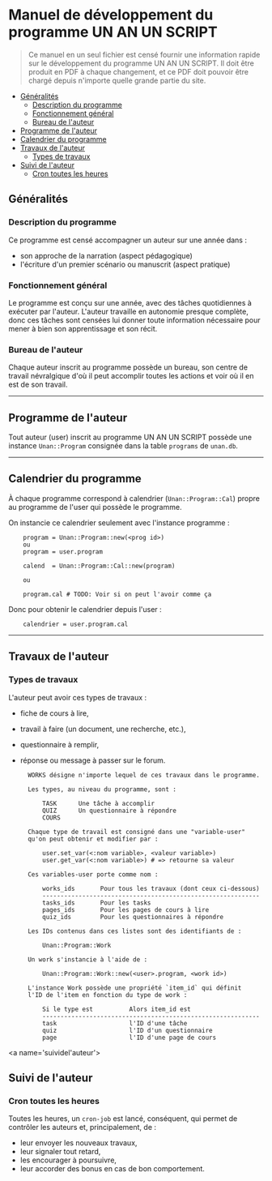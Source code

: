 # Manuel de développement du programme UN AN UN SCRIPT

> Ce manuel en un seul fichier est censé fournir une information rapide sur le développement du programme UN AN UN SCRIPT. Il doit être produit en PDF à chaque changement, et ce PDF doit pouvoir être chargé depuis n'importe quelle grande partie du site.

* [Généralités](#generalitessurleprogramme)
  * [Description du programme](#descriptiongeneraleduprogramme)
  * [Fonctionnement général](#fonctionnementgeneral)
  * [Bureau de l'auteur](#bureaudelauteur)
* [Programme de l'auteur](#programmedelauteur)
* [Calendrier du programme](#calendrierduprogramme)
* [Travaux de l'auteur](#travaildelauteur)
  * [Types de travaux](#typesdetravaux)
* [Suivi de l'auteur](#suividel'auteur)
  * [Cron toutes les heures](#crontouteslesheures)

<a name='generalitessurleprogramme'></a>

## Généralités


<a name='descriptiongeneraleduprogramme'></a>

### Description du programme

Ce programme est censé accompagner un auteur sur une année dans :

* son approche de la narration (aspect pédagogique)
* l'écriture d'un premier scénario ou manuscrit (aspect pratique)

<a name='fonctionnementgeneral'></a>

### Fonctionnement général

Le programme est conçu sur une année, avec des tâches quotidiennes à exécuter par l'auteur. L'auteur travaille en autonomie presque complète, donc ces tâches sont censées lui donner toute information nécessaire pour mener à bien son apprentissage et son récit.

<a name='bureaudelauteur'></a>

### Bureau de l'auteur

Chaque auteur inscrit au programme possède un bureau, son centre de travail névralgique d'où il peut accomplir toutes les actions et voir où il en est de son travail.

---

<a name='programmedelauteur'></a>

## Programme de l'auteur

Tout auteur (user) inscrit au programme UN AN UN SCRIPT possède une instance `Unan::Program` consignée dans la table `programs` de `unan.db`.

---------------------------------------------------------------------


<a name='calendrierduprogramme'></a>

## Calendrier du programme

À chaque programme correspond à calendrier (`Unan::Program::Cal`) propre au programme de l'user qui possède le programme.

On instancie ce calendrier seulement avec l'instance programme&nbsp;:

        program = Unan::Program::new(<prog id>)
        ou 
        program = user.program
        
        calend  = Unan::Program::Cal::new(program)
        
        ou
        
        program.cal # TODO: Voir si on peut l'avoir comme ça
        
Donc pour obtenir le calendrier depuis l'user :

        calendrier = user.program.cal

---------------------------------------------------------------------


<a name='travaildelauteur'></a>

## Travaux de l'auteur


<a name='typesdetravaux'></a>

### Types de travaux

L'auteur peut avoir ces types de travaux :

* fiche de cours à lire,
* travail à faire (un document, une recherche, etc.),
* questionnaire à remplir,
* réponse ou message à passer sur le forum.

        WORKS désigne n'importe lequel de ces travaux dans le programme.
        
        Les types, au niveau du programme, sont :
        
            TASK      Une tâche à accomplir
            QUIZ      Un questionnaire à répondre
            COURS

        Chaque type de travail est consigné dans une "variable-user"
        qu'on peut obtenir et modifier par :
        
            user.set_var(<:nom variable>, <valeur variable>)
            user.get_var(<:nom variable>) # => retourne sa valeur
              
        Ces variables-user porte comme nom :
        
            works_ids       Pour tous les travaux (dont ceux ci-dessous)
            ------------------------------------------------------------
            tasks_ids       Pour les tasks
            pages_ids       Pour les pages de cours à lire
            quiz_ids        Pour les questionnaires à répondre
        
        Les IDs contenus dans ces listes sont des identifiants de :
        
            Unan::Program::Work
        
        Un work s'instancie à l'aide de :
        
            Unan::Program::Work::new(<user>.program, <work id>)
        
        L'instance Work possède une propriété `item_id` qui définit
        l'ID de l'item en fonction du type de work :
        
            Si le type est          Alors item_id est
            ------------------------------------------------------------
            task                    l'ID d'une tâche
            quiz                    l'ID d'un questionnaire
            page                    l'ID d'une page de cours


<a name='suividel'auteur'></a>

## Suivi de l'auteur

<a name='crontouteslesheures'></a>

### Cron toutes les heures

Toutes les heures, un `cron-job` est lancé, conséquent, qui permet de contrôler les auteurs et, principalement, de :

* leur envoyer les nouveaux travaux,
* leur signaler tout retard,
* les encourager à poursuivre,
* leur accorder des bonus en cas de bon comportement.


